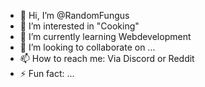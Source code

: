 - 👋 Hi, I’m @RandomFungus
- 👀 I’m interested in "Cooking"
- 🌱 I’m currently learning Webdevelopment
- 💞️ I’m looking to collaborate on ...
- 📫 How to reach me: Via Discord or Reddit
- ⚡ Fun fact: ...

<!---
RandomFungus/RandomFungus is a ✨ special ✨ repository because its `README.md` (this file) appears on your GitHub profile.
You can click the Preview link to take a look at your changes.
--->

